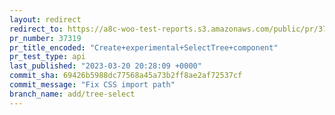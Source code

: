 ```yaml
---
layout: redirect
redirect_to: https://a8c-woo-test-reports.s3.amazonaws.com/public/pr/37319/api/index.html
pr_number: 37319
pr_title_encoded: "Create+experimental+SelectTree+component"
pr_test_type: api
last_published: "2023-03-20 20:28:09 +0000"
commit_sha: 69426b5988dc77568a45a73b2ff8ae2af72537cf
commit_message: "Fix CSS import path"
branch_name: add/tree-select
---
```

